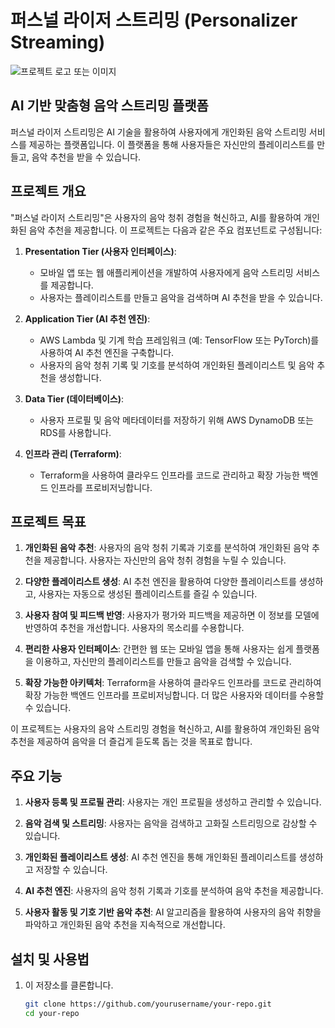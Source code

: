 # 퍼스널 라이저 스트리밍 (Personalizer Streaming)

![프로젝트 로고 또는 이미지](link_to_image.png)

## AI 기반 맞춤형 음악 스트리밍 플랫폼

퍼스널 라이저 스트리밍은 AI 기술을 활용하여 사용자에게 개인화된 음악 스트리밍 서비스를 제공하는 플랫폼입니다. 이 플랫폼을 통해 사용자들은 자신만의 플레이리스트를 만들고, 음악 추천을 받을 수 있습니다.

## 프로젝트 개요

"퍼스널 라이저 스트리밍"은 사용자의 음악 청취 경험을 혁신하고, AI를 활용하여 개인화된 음악 추천을 제공합니다. 이 프로젝트는 다음과 같은 주요 컴포넌트로 구성됩니다:


1. **Presentation Tier (사용자 인터페이스)**:
   - 모바일 앱 또는 웹 애플리케이션을 개발하여 사용자에게 음악 스트리밍 서비스를 제공합니다.
   - 사용자는 플레이리스트를 만들고 음악을 검색하며 AI 추천을 받을 수 있습니다.

2. **Application Tier (AI 추천 엔진)**:
   - AWS Lambda 및 기계 학습 프레임워크 (예: TensorFlow 또는 PyTorch)를 사용하여 AI 추천 엔진을 구축합니다.
   - 사용자의 음악 청취 기록 및 기호를 분석하여 개인화된 플레이리스트 및 음악 추천을 생성합니다.

3. **Data Tier (데이터베이스)**:
   - 사용자 프로필 및 음악 메타데이터를 저장하기 위해 AWS DynamoDB 또는 RDS를 사용합니다.

4. **인프라 관리 (Terraform)**:
   - Terraform을 사용하여 클라우드 인프라를 코드로 관리하고 확장 가능한 백엔드 인프라를 프로비저닝합니다.

  
## 프로젝트 목표


1. **개인화된 음악 추천**: 사용자의 음악 청취 기록과 기호를 분석하여 개인화된 음악 추천을 제공합니다. 사용자는 자신만의 음악 청취 경험을 누릴 수 있습니다.

2. **다양한 플레이리스트 생성**: AI 추천 엔진을 활용하여 다양한 플레이리스트를 생성하고, 사용자는 자동으로 생성된 플레이리스트를 즐길 수 있습니다.

3. **사용자 참여 및 피드백 반영**: 사용자가 평가와 피드백을 제공하면 이 정보를 모델에 반영하여 추천을 개선합니다. 사용자의 목소리를 수용합니다.

4. **편리한 사용자 인터페이스**: 간편한 웹 또는 모바일 앱을 통해 사용자는 쉽게 플랫폼을 이용하고, 자신만의 플레이리스트를 만들고 음악을 검색할 수 있습니다.

5. **확장 가능한 아키텍처**: Terraform을 사용하여 클라우드 인프라를 코드로 관리하여 확장 가능한 백엔드 인프라를 프로비저닝합니다. 더 많은 사용자와 데이터를 수용할 수 있습니다.

이 프로젝트는 사용자의 음악 스트리밍 경험을 혁신하고, AI를 활용하여 개인화된 음악 추천을 제공하여 음악을 더 즐겁게 듣도록 돕는 것을 목표로 합니다.


## 주요 기능

1. **사용자 등록 및 프로필 관리**: 사용자는 개인 프로필을 생성하고 관리할 수 있습니다.

2. **음악 검색 및 스트리밍**: 사용자는 음악을 검색하고 고화질 스트리밍으로 감상할 수 있습니다.

3. **개인화된 플레이리스트 생성**: AI 추천 엔진을 통해 개인화된 플레이리스트를 생성하고 저장할 수 있습니다.

4. **AI 추천 엔진**: 사용자의 음악 청취 기록과 기호를 분석하여 음악 추천을 제공합니다.

5. **사용자 활동 및 기호 기반 음악 추천**: AI 알고리즘을 활용하여 사용자의 음악 취향을 파악하고 개인화된 음악 추천을 지속적으로 개선합니다.


## 설치 및 사용법

1. 이 저장소를 클론합니다.
   ```bash
   git clone https://github.com/yourusername/your-repo.git
   cd your-repo


